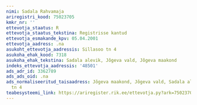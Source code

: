```yaml
---
nimi: Sadala Rahvamaja
ariregistri_kood: 75023705
kmkr_nr: ''
ettevotja_staatus: R
ettevotja_staatus_tekstina: Registrisse kantud
ettevotja_esmakande_kpv: 05.04.2001
ettevotja_aadress: .na
asukoht_ettevotja_aadressis: Sillasoo tn 4
asukoha_ehak_kood: 7318
asukoha_ehak_tekstina: Sadala alevik, Jõgeva vald, Jõgeva maakond
indeks_ettevotja_aadressis: '48501'
ads_adr_id: 3362789
ads_ads_oid: .na
ads_normaliseeritud_taisaadress: Jõgeva maakond, Jõgeva vald, Sadala alevik, Sillasoo
  tn 4
teabesysteemi_link: https://ariregister.rik.ee/ettevotja.py?ark=75023705&ref=rekvisiidid
---
```

